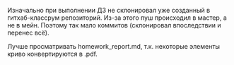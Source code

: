 Изначально при выполнении ДЗ не склонировал уже созданный в гитхаб-классрум репозиторий. Из-за этого пуш происходил в мастер, а не в мейн. Поэтому так мало коммитов (склонировал впоследствии и перенес всё).

Лучше просматривать homework_report.md, т.к. некоторые элементы криво конвертируются в .pdf.
